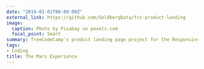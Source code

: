 ```yaml
---
date: "2019-01-01T00:00:00Z"
external_link: https://github.com/GoldbergData/fcc-product-landing
image:
  caption: Photo by Pixabay on pexels.com
  focal_point: Smart
summary: freeCodeCamp's product landing page project for the Responsive Web Design Certificate.
tags:
- Coding
title: The Mars Experience
---
```

